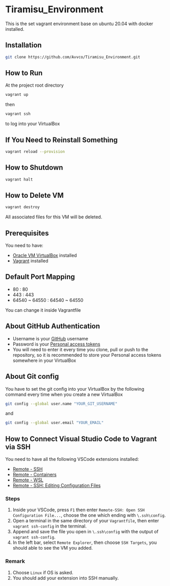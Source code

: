 # Tiramisu_Environment

This is the set vagrant environment base on ubuntu 20.04 with docker installed.

## Installation

``` bash
git clone https://github.com/Avvco/Tiramisu_Environment.git
```

## How to Run

At the project root directory

```bash
vagrant up
```

then

```bash
vagrant ssh
```

to log into your VirtualBox

## If You Need to Reinstall Something

```bash
vagrant reload --provision
```

## How to Shutdown

```bash
vagrant halt
```

## How to Delete VM

```bash
vagrant destroy
```

All associated files for this VM will be deleted.

## Prerequisites

You need to have:

- [Oracle VM VirtualBox](https://www.virtualbox.org/wiki/Downloads) installed
- [Vagrant](https://www.vagrantup.com/downloads) installed

## Default Port Mapping

- 80 : 80
- 443 : 443
- 64540 ~ 64550 : 64540 ~ 64550

You can change it inside Vagrantfile

## About GitHub Authentication

- Username is your [GitHub](https://github.com/) username
- Password is your [Personal access tokens](https://github.com/settings/tokens)
- You will need to enter it every time you clone, pull or push to the repository, so it is recommended to store your Personal access tokens somewhere in your VirtualBox

## About Git config

You have to set the git config into your VirtualBox by the following command every time when you create a new VirtualBox

```bash
git config --global user.name "YOUR_GIT_USERNAME"
```

and

```bash
git config --global user.email "YOUR_EMAIL"
```

## How to Connect Visual Studio Code to Vagrant via SSH

You need to have all the following VSCode extensions installed:

- [Remote - SSH](https://marketplace.visualstudio.com/items?itemName=ms-vscode-remote.remote-ssh)
- [Remote - Containers](https://marketplace.visualstudio.com/items?itemName=ms-vscode-remote.remote-containers)
- [Remote - WSL](https://marketplace.visualstudio.com/items?itemName=ms-vscode-remote.remote-wsl)
- [Remote - SSH: Editing Configuration Files](https://marketplace.visualstudio.com/items?itemName=ms-vscode-remote.remote-ssh-edit)

### Steps

1. Inside your VSCode, press `F1` then enter `Remote-SSH: Open SSH Configuration File...`, choose the one which ending with `\.ssh\config`.
2. Open a terminal in the same directory of your `Vagrantfile`, then enter `vagrant ssh-config` in the terminal.
3. Append and save the file you open in `\.ssh\config` with the output of `vagrant ssh-config`.
4. In the left bar, select `Remote Explorer`, then choose `SSH Targets`, you should able to see the VM you added.

### Remark

1. Choose `Linux` if OS is asked.
2. You should add your extension into SSH manually.
